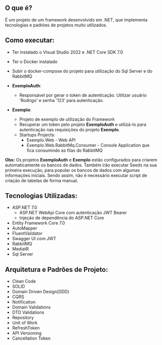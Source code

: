## O que é?
É um projeto de um framework desenvolvido em .NET, que implementa tecnologias e padrões de projetos muito utilizados.

## Como executar:
- Ter instalado o Visual Studio 2022 e .NET Core SDK 7.0
- Ter o Docker instalado
- Subir o docker-compose do projeto para utilização do Sql Server e do RabbitMQ
  
- **ExemploAuth**:
  - Responsável por gerar o token de autenticação. Utilizar usuário 'Rodrigo' e senha '123' para autenticação.
- **Exemplo**:
  - Projeto de exemplo de utilização do Framework
  - Recuperar um token pelo projeto **ExemploAuth** e utilizá-lo para autenticação nas requisições do projeto **Exemplo**.
  - Startups Projects:
    - Exemplo.Web - Web API
    - Exemplo.Web.RabbitMq.Consumer - Console Application que fica consumindo as filas do RabbitMQ
  
**Obs:** Os projetos **ExemploAuth** e **Exemplo** estão configurados para criarem automaticamente os bancos de dados. Também irão executar Seeds na sua primeira execução, para popular os bancos de dados com algumas informações iniciais. Sendo assim, não é necessário executar script de criação de tabelas de forma manual.

## Tecnologias Utilizadas:
- ASP.NET 7.0
  - ASP.NET WebApi Core com autenticação JWT Bearer
  - Injeção de dependência do ASP.NET Core
- Entity Framework Core 7.0
- AutoMapper
- FluentValidator
- Swagger UI com JWT
- RabbitMQ
- MediatR
- Sql Server

## Arquitetura e Padrões de Projeto:
- Clean Code
- SOLID
- Domain Driven Design(DDD)
- CQRS
- Notification
- Domain Validations
- DTO Validations
- Repository
- Unit of Work
- RefreshToken
- API Versioning
- Cancellation Token